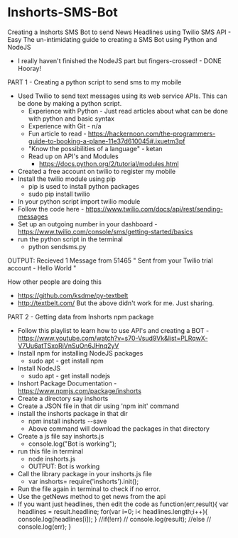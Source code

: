 # Inshorts-SMS-Bot
Creating a Inshorts SMS Bot to send News Headlines using Twilio SMS API - Easy
The un-intimidating guide to creating a SMS Bot using Python and NodeJS
 - I really haven't finished the NodeJS part but fingers-crossed! - DONE Hooray!
 
PART 1 - Creating a python script to send sms to my mobile
 - Used Twilio to send text messages using its web service APIs. This can be done by making a python script.
   - Experience with Python - Just read articles about what can be done with python and basic syntax
   - Experience with Git - n/a
   - Fun article to read - https://hackernoon.com/the-programmers-guide-to-booking-a-plane-11e37d610045#.ixuetm3pf
   - "Know the possibilities of a language" - ketan
   - Read up on API's and Modules
     - https://docs.python.org/2/tutorial/modules.html 
 - Created a free account on twilio to register my mobile
 - Install the twilio module using pip
   - pip is used to install python packages
   - sudo pip install twilio
 - In your python script import twilio module
 - Follow the code here - https://www.twilio.com/docs/api/rest/sending-messages
 - Set up an outgoing number in your dashboard - https://www.twilio.com/console/sms/getting-started/basics
 - run the python script in the terminal
   - python sendsms.py
 
 OUTPUT: Recieved 1 Message from 51465
 " Sent from your Twilio trial account - Hello World "
 
 How other people are doing this
  - https://github.com/ksdme/py-textbelt
  - http://textbelt.com/
  But the above didn't work for me. Just sharing.

PART 2 - Getting data from Inshorts npm package
 - Follow this playlist to learn how to use API's and creating a BOT - https://www.youtube.com/watch?v=s70-Vsud9Vk&list=PLRqwX-V7Uu6atTSxoRiVnSuOn6JHnq2yV
 - Install npm for installing NodeJS packages
   - sudo apt - get install npm
 - Install NodeJS
   - sudo apt - get install nodejs
 - Inshort Package Documentation - https://www.npmjs.com/package/inshorts
 - Create a directory say inshorts
 - Create a JSON file in that dir using 'npm init' command
 - install the inshorts package in that dir
   - npm install inshorts --save
   - Above command will download the packages in that directory
 - Create a js file say inshorts.js
   - console.log("Bot is working");
 - run this file in terminal
   - node inshorts.js
   - OUTPUT: Bot is working
 - Call the library package in your inshorts.js file
   - var inshorts= require('inshorts').init();
 - Run the file again in terminal to check if no error.
 - Use the getNews method to get news from the api
 - If you want just headlines, then edit the code as 
		function(err,result){
 		var headlines = result.headline;
		 for(var i=0; i< headlines.length;i++){
 		console.log(headlines[i]);
 		}
 		//if(!err)
 		//	console.log(result);
 		//else
 		//	console.log(err);
		}
